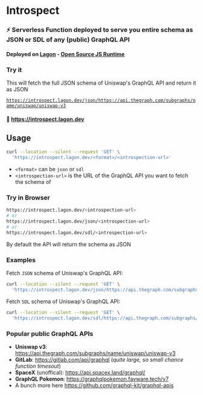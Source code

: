 # Introspect

### ⚡ Serverless Function deployed to serve you entire schema as JSON or SDL of any (public) GraphQL API

#### Deployed on [Lagon](https://lagon.app/) - [Open Source JS Runtime](https://github.com/lagonapp/lagon)

### Try it

This will fetch the full JSON schema of Uniswap's GraphQL API and return it as JSON

[`https://introspect.lagon.dev/json/https://api.thegraph.com/subgraphs/name/uniswap/uniswap-v3`](https://introspect.lagon.dev/json/https://api.thegraph.com/subgraphs/name/uniswap/uniswap-v3)

#### 🔗 <https://introspect.lagon.dev>

## Usage

```sh
curl --location --silent --request 'GET' \
  'https://introspect.lagon.dev/<format>/<introspection-url>'
```

* `<format>` can be `json` or `sdl`
* `<introspection-url>` is the URL of the GraphQL API you want to fetch the schema of

### Try in Browser

```sh
https://introspect.lagon.dev/<introspection-url>
# or
https://introspect.lagon.dev/json/<introspection-url>
# or
https://introspect.lagon.dev/sdl/<introspection-url>
```

By default the API will return the schema as JSON

### Examples

Fetch `JSON` schema of Uniswap's GraphQL API:

```sh
curl --location --silent --request 'GET' \
  'https://introspect.lagon.dev/json/https://api.thegraph.com/subgraphs/name/uniswap/uniswap-v3'
```

Fetch `SDL` schema of Uniswap's GraphQL API:

```sh
curl --location --silent --request 'GET' \
  'https://introspect.lagon.dev/sdl/https://api.thegraph.com/subgraphs/name/uniswap/uniswap-v3'
```

### Popular public GraphQL APIs

* **Uniswap v3**: <https://api.thegraph.com/subgraphs/name/uniswap/uniswap-v3>
* **GitLab**: <https://gitlab.com/api/graphql> (*quite large, so small chance function timesout*)
* **SpaceX** (unoffical): <https://api.spacex.land/graphql/>
* **GraphQL Pokemon**: <https://graphqlpokemon.favware.tech/v7>
* A bunch more here <https://github.com/graphql-kit/graphql-apis>
